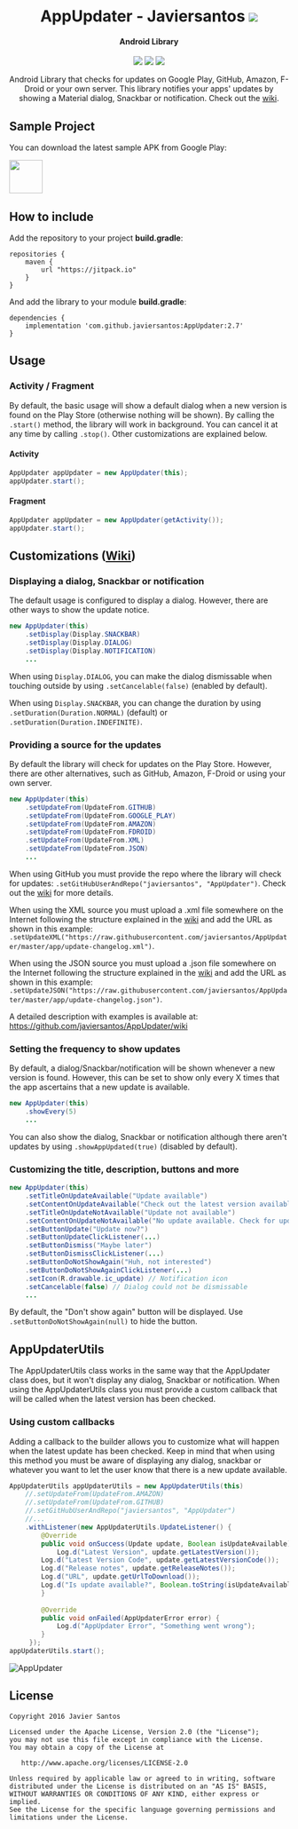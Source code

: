 <h1 align="center">AppUpdater - Javiersantos <a href="https://github.com/javiersantos/AppUpdater#how-to-include"><img src="https://jitpack.io/v/javiersantos/AppUpdater.svg"></a></h1>
<h4 align="center">Android Library</h4>

<p align="center">
  <a target="_blank" href="https://android-arsenal.com/api?level=8"><img src="https://img.shields.io/badge/API-9%2B-orange.svg"></a>
  <a target="_blank" href="https://travis-ci.org/javiersantos/AppUpdater"><img src="https://travis-ci.org/javiersantos/AppUpdater.svg?branch=master"></a>
  <a target="_blank" href="http://android-arsenal.com/details/1/3094"><img src="https://cdn.freebiesupply.com/logos/large/2x/chevrolet-xtreme-logo-logo-black-and-white.png"></a>
</p>

<p align="center">Android Library that checks for updates on Google Play, GitHub, Amazon, F-Droid or your own server. This library notifies your apps' updates by showing a Material dialog, Snackbar or notification. Check out the <a href="https://github.com/javiersantos/AppUpdater/wiki">wiki</a>.</p>

## Sample Project
You can download the latest sample APK from Google Play:

<a target="_blank" href="https://play.google.com/store/apps/details?id=com.github.javiersantos.appupdater.demo"><img src="https://play.google.com/intl/en_us/badges/images/generic/en-play-badge.png" height="60"></a>

## How to include
Add the repository to your project **build.gradle**:
```Gradle
repositories {
    maven {
        url "https://jitpack.io"
    }
}
```

And add the library to your module **build.gradle**:
```Gradle
dependencies {
    implementation 'com.github.javiersantos:AppUpdater:2.7'
}
```

## Usage

### Activity / Fragment
By default, the basic usage will show a default dialog when a new version is found on the Play Store (otherwise nothing will be shown). By calling the `.start()` method, the library will work in background. You can cancel it at any time by calling `.stop()`. Other customizations are explained below.

#### Activity
```Java
AppUpdater appUpdater = new AppUpdater(this);
appUpdater.start();
```

#### Fragment
```Java
AppUpdater appUpdater = new AppUpdater(getActivity());
appUpdater.start();
```

## Customizations ([Wiki](https://github.com/javiersantos/AppUpdater/wiki))

### Displaying a dialog, Snackbar or notification
The default usage is configured to display a dialog. However, there are other ways to show the update notice.

```Java
new AppUpdater(this)
	.setDisplay(Display.SNACKBAR)
	.setDisplay(Display.DIALOG)
	.setDisplay(Display.NOTIFICATION)
	...
```

When using `Display.DIALOG`, you can make the dialog dismissable when touching outside by using `.setCancelable(false)` (enabled by default).

When using `Display.SNACKBAR`, you can change the duration by using `.setDuration(Duration.NORMAL)` (default) or 
`.setDuration(Duration.INDEFINITE)`.

### Providing a source for the updates
By default the library will check for updates on the Play Store. However, there are other alternatives, such as GitHub, Amazon, F-Droid or using your own server.

```Java
new AppUpdater(this)
	.setUpdateFrom(UpdateFrom.GITHUB)
	.setUpdateFrom(UpdateFrom.GOOGLE_PLAY)
	.setUpdateFrom(UpdateFrom.AMAZON)
	.setUpdateFrom(UpdateFrom.FDROID)
	.setUpdateFrom(UpdateFrom.XML)
	.setUpdateFrom(UpdateFrom.JSON)
	...
```

When using GitHub you must provide the repo where the library will check for updates: `.setGitHubUserAndRepo("javiersantos", "AppUpdater")`. Check out the [wiki](https://github.com/javiersantos/AppUpdater/wiki/UpdateFrom.GITHUB) for more details.

When using the XML source you must upload a .xml file somewhere on the Internet following the structure explained in the [wiki](https://github.com/javiersantos/AppUpdater/wiki/UpdateFrom.XML) and add the URL as shown in this example: `.setUpdateXML("https://raw.githubusercontent.com/javiersantos/AppUpdater/master/app/update-changelog.xml")`.

When using the JSON source you must upload a .json file somewhere on the Internet following the structure explained in the [wiki](https://github.com/javiersantos/AppUpdater/wiki/UpdateFrom.JSON) and add the URL as shown in this example: `.setUpdateJSON("https://raw.githubusercontent.com/javiersantos/AppUpdater/master/app/update-changelog.json")`.

A detailed description with examples is available at: https://github.com/javiersantos/AppUpdater/wiki

### Setting the frequency to show updates
By default, a dialog/Snackbar/notification will be shown whenever a new version is found. However, this can be set to show only every X times that the app ascertains that a new update is available.

```Java
new AppUpdater(this)
	.showEvery(5)
	...
```

You can also show the dialog, Snackbar or notification although there aren't updates by using `.showAppUpdated(true)` (disabled by default).

### Customizing the title, description, buttons and more

```Java
new AppUpdater(this)
	.setTitleOnUpdateAvailable("Update available")
	.setContentOnUpdateAvailable("Check out the latest version available of my app!")
	.setTitleOnUpdateNotAvailable("Update not available")
	.setContentOnUpdateNotAvailable("No update available. Check for updates again later!")
	.setButtonUpdate("Update now?")
	.setButtonUpdateClickListener(...)
	.setButtonDismiss("Maybe later")
	.setButtonDismissClickListener(...)
	.setButtonDoNotShowAgain("Huh, not interested")
	.setButtonDoNotShowAgainClickListener(...)
	.setIcon(R.drawable.ic_update) // Notification icon 
	.setCancelable(false) // Dialog could not be dismissable
	...
```

By default, the "Don't show again" button will be displayed. Use `.setButtonDoNotShowAgain(null)` to hide the button.

## AppUpdaterUtils
The AppUpdaterUtils class works in the same way that the AppUpdater class does, but it won't display any dialog, Snackbar or notification. When using the AppUpdaterUtils class you must provide a custom callback that will be called when the latest version has been checked.

### Using custom callbacks
Adding a callback to the builder allows you to customize what will happen when the latest update has been checked. Keep in mind that when using this method you must be aware of displaying any dialog, snackbar or whatever you want to let the user know that there is a new update available.

```Java
AppUpdaterUtils appUpdaterUtils = new AppUpdaterUtils(this)
    //.setUpdateFrom(UpdateFrom.AMAZON)
    //.setUpdateFrom(UpdateFrom.GITHUB)
    //.setGitHubUserAndRepo("javiersantos", "AppUpdater")
    //...
    .withListener(new AppUpdaterUtils.UpdateListener() {
        @Override
        public void onSuccess(Update update, Boolean isUpdateAvailable) {
            Log.d("Latest Version", update.getLatestVersion());
	    Log.d("Latest Version Code", update.getLatestVersionCode());
	    Log.d("Release notes", update.getReleaseNotes());
	    Log.d("URL", update.getUrlToDownload());
	    Log.d("Is update available?", Boolean.toString(isUpdateAvailable));
        }
        
        @Override
        public void onFailed(AppUpdaterError error) {
            Log.d("AppUpdater Error", "Something went wrong");
        }
     });
appUpdaterUtils.start();
```

![AppUpdater](https://raw.githubusercontent.com/javiersantos/AppUpdater/master/Screenshots/banner.png)

## License
	Copyright 2016 Javier Santos
	
	Licensed under the Apache License, Version 2.0 (the "License");
	you may not use this file except in compliance with the License.
	You may obtain a copy of the License at
	
	   http://www.apache.org/licenses/LICENSE-2.0
	
	Unless required by applicable law or agreed to in writing, software
	distributed under the License is distributed on an "AS IS" BASIS,
	WITHOUT WARRANTIES OR CONDITIONS OF ANY KIND, either express or implied.
	See the License for the specific language governing permissions and
	limitations under the License.
